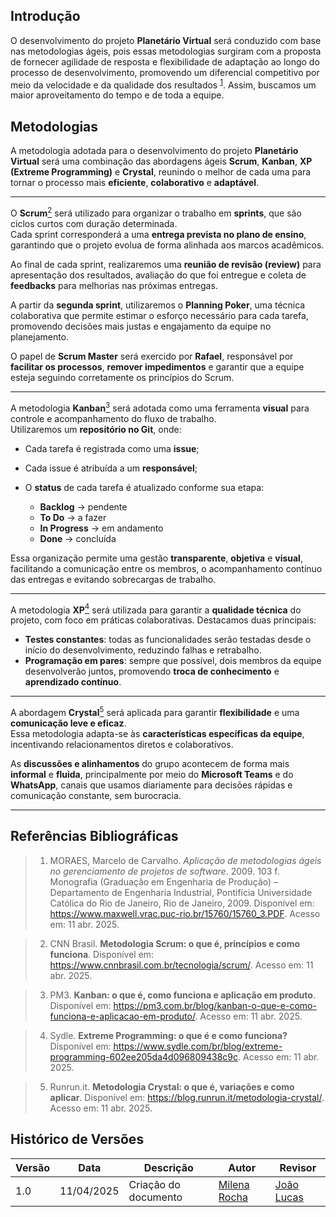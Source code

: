 ## Introdução

O desenvolvimento do projeto **Planetário Virtual** será conduzido com base nas metodologias ágeis, pois essas metodologias surgiram com a proposta de fornecer agilidade de resposta e flexibilidade de adaptação ao longo do processo de desenvolvimento, promovendo um diferencial competitivo por meio da velocidade e da qualidade dos resultados <sup>[1](#1)</sup>. Assim, buscamos um maior aproveitamento do tempo e de toda a equipe.

## Metodologias


A metodologia adotada para o desenvolvimento do projeto **Planetário Virtual** será uma combinação das abordagens ágeis **Scrum**, **Kanban**, **XP (Extreme Programming)** e **Crystal**, reunindo o melhor de cada uma para tornar o processo mais **eficiente**, **colaborativo** e **adaptável**.

--- 

O **Scrum**<a href="#2"><sup>2</sup></a> será utilizado para organizar o trabalho em **sprints**, que são ciclos curtos com duração determinada.  
Cada sprint corresponderá a uma **entrega prevista no plano de ensino**, garantindo que o projeto evolua de forma alinhada aos marcos acadêmicos.

Ao final de cada sprint, realizaremos uma **reunião de revisão (review)** para apresentação dos resultados, avaliação do que foi entregue e coleta de **feedbacks** para melhorias nas próximas entregas.

A partir da **segunda sprint**, utilizaremos o **Planning Poker**, uma técnica colaborativa que permite estimar o esforço necessário para cada tarefa, promovendo decisões mais justas e engajamento da equipe no planejamento.

O papel de **Scrum Master** será exercido por **Rafael**, responsável por **facilitar os processos**, **remover impedimentos** e garantir que a equipe esteja seguindo corretamente os princípios do Scrum.

---


A metodologia **Kanban**<a href="#3"><sup>3</sup></a> será adotada como uma ferramenta **visual** para controle e acompanhamento do fluxo de trabalho.  
Utilizaremos um **repositório no Git**, onde:

- Cada tarefa é registrada como uma **issue**;
- Cada issue é atribuída a um **responsável**;
- O **status** de cada tarefa é atualizado conforme sua etapa:

  - **Backlog** → pendente  
  - **To Do** → a fazer  
  - **In Progress** → em andamento  
  - **Done** → concluída

Essa organização permite uma gestão **transparente**, **objetiva** e **visual**, facilitando a comunicação entre os membros, o acompanhamento contínuo das entregas e evitando sobrecargas de trabalho.

---


A metodologia **XP**<a href="#4"><sup>4</sup></a> será utilizada para garantir a **qualidade técnica** do projeto, com foco em práticas colaborativas. Destacamos duas principais:

- **Testes constantes**: todas as funcionalidades serão testadas desde o início do desenvolvimento, reduzindo falhas e retrabalho.
- **Programação em pares**: sempre que possível, dois membros da equipe desenvolverão juntos, promovendo **troca de conhecimento** e **aprendizado contínuo**.

---


A abordagem **Crystal**<a href="#5"><sup>5</sup></a> será aplicada para garantir **flexibilidade** e uma **comunicação leve e eficaz**.  
Essa metodologia adapta-se às **características específicas da equipe**, incentivando relacionamentos diretos e colaborativos.

As **discussões e alinhamentos** do grupo acontecem de forma mais **informal** e **fluida**, principalmente por meio do **Microsoft Teams** e do **WhatsApp**, canais que usamos diariamente para decisões rápidas e comunicação constante, sem burocracia.

---
## Referências Bibliográficas


>1. <a name="1"></a> MORAES, Marcelo de Carvalho. *Aplicação de metodologias ágeis no gerenciamento de projetos de software*. 2009. 103 f. Monografia (Graduação em Engenharia de Produção) – Departamento de Engenharia Industrial, Pontifícia Universidade Católica do Rio de Janeiro, Rio de Janeiro, 2009. Disponível em: <https://www.maxwell.vrac.puc-rio.br/15760/15760_3.PDF>. Acesso em: 11 abr. 2025.

>2. <a name="2"></a> CNN Brasil. **Metodologia Scrum: o que é, princípios e como funciona**. Disponível em: <https://www.cnnbrasil.com.br/tecnologia/scrum/>. Acesso em: 11 abr. 2025.

>3. <a name="3"></a> PM3. **Kanban: o que é, como funciona e aplicação em produto**. Disponível em: <https://pm3.com.br/blog/kanban-o-que-e-como-funciona-e-aplicacao-em-produto/>. Acesso em: 11 abr. 2025.

>4. <a name="4"></a> Sydle. **Extreme Programming: o que é e como funciona?** Disponível em: <https://www.sydle.com/br/blog/extreme-programming-602ee205da4d096809438c9c>. Acesso em: 11 abr. 2025.

>5. <a name="5"></a> Runrun.it. **Metodologia Crystal: o que é, variações e como aplicar**. Disponível em: <https://blog.runrun.it/metodologia-crystal/>. Acesso em: 11 abr. 2025.

## Histórico de Versões

| Versão | Data       | Descrição                                      | Autor               | Revisor            |
|--------|------------|------------------------------------------------|---------------------|--------------------|
| 1.0    | 11/04/2025 | Criação do documento | [Milena Rocha](https://github.com/milenafrocha)          |  [João Lucas](https://github.com/jlucasiqueira)  |